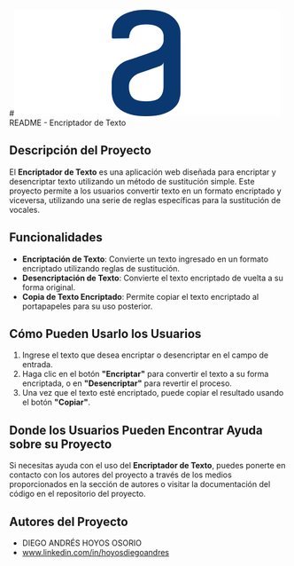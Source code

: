 #![icono](./logo.png) 
README - Encriptador de Texto

## Descripción del Proyecto

El **Encriptador de Texto** es una aplicación web diseñada para encriptar y desencriptar texto utilizando un método de sustitución simple. Este proyecto permite a los usuarios convertir texto en un formato encriptado y viceversa, utilizando una serie de reglas específicas para la sustitución de vocales.

## Funcionalidades

- **Encriptación de Texto**: Convierte un texto ingresado en un formato encriptado utilizando reglas de sustitución.
- **Desencriptación de Texto**: Convierte el texto encriptado de vuelta a su forma original.
- **Copia de Texto Encriptado**: Permite copiar el texto encriptado al portapapeles para su uso posterior.

## Cómo Pueden Usarlo los Usuarios

1. Ingrese el texto que desea encriptar o desencriptar en el campo de entrada.
2. Haga clic en el botón **"Encriptar"** para convertir el texto a su forma encriptada, o en **"Desencriptar"** para revertir el proceso.
3. Una vez que el texto esté encriptado, puede copiar el resultado usando el botón **"Copiar"**.

## Donde los Usuarios Pueden Encontrar Ayuda sobre su Proyecto

Si necesitas ayuda con el uso del **Encriptador de Texto**, puedes ponerte en contacto con los autores del proyecto a través de los medios proporcionados en la sección de autores o visitar la documentación del código en el repositorio del proyecto.

## Autores del Proyecto

- DIEGO ANDRÉS HOYOS OSORIO
- www.linkedin.com/in/hoyosdiegoandres




